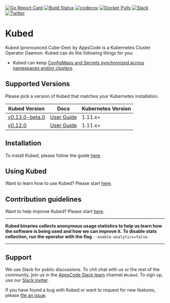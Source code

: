 [![Go Report Card](https://goreportcard.com/badge/kubeops.dev/kubed)](https://goreportcard.com/report/kubeops.dev/kubed)
[![Build Status](https://github.com/kubeops-tools/kubed/workflows/CI/badge.svg)](https://github.com/kubeops-tools/kubed/actions?workflow=CI)
[![codecov](https://codecov.io/gh/appscode/kubed/branch/master/graph/badge.svg)](https://codecov.io/gh/appscode/kubed)
[![Docker Pulls](https://img.shields.io/docker/pulls/appscode/kubed.svg)](https://hub.docker.com/r/appscode/kubed/)
[![Slack](https://slack.appscode.com/badge.svg)](https://slack.appscode.com)
[![Twitter](https://img.shields.io/twitter/follow/appscodehq.svg?style=social&logo=twitter&label=Follow)](https://twitter.com/intent/follow?screen_name=AppsCodeHQ)

# Kubed

Kubed (pronounced Cube-Dee) by AppsCode is a Kubernetes Cluster Operator Daemon. Kubed can do the following things for you:

- Kubed can keep [ConfigMaps and Secrets synchronized across namespaces and/or clusters](https://appscode.com/products/kubed/latest/guides/config-syncer/).

## Supported Versions

Please pick a version of Kubed that matches your Kubernetes installation.

| Kubed Version                                                                   | Docs                                                              | Kubernetes Version |
| ------------------------------------------------------------------------------- | ----------------------------------------------------------------- | ------------------ |
| [v0.13.0-beta.0](https://github.com/kubeops-tools/kubed/releases/tag/v0.13.0-beta.0) | [User Guide](https://appscode.com/products/kubed/v0.13.0-beta.0/) | 1.11.x+            |
| [v0.12.0](https://github.com/kubeops-tools/kubed/releases/tag/v0.12.0)               | [User Guide](https://appscode.com/products/kubed/v0.12.0/)        | 1.11.x+            |

## Installation

To install Kubed, please follow the guide [here](https://appscode.com/products/kubed/latest/setup/install/).

## Using Kubed

Want to learn how to use Kubed? Please start [here](https://appscode.com/products/kubed/latest/).

## Contribution guidelines

Want to help improve Kubed? Please start [here](https://appscode.com/products/kubed/latest/welcome/contributing/).

---

**Kubed binaries collects anonymous usage statistics to help us learn how the software is being used and how we can improve it. To disable stats collection, run the operator with the flag** `--enable-analytics=false`.

---

## Support

We use Slack for public discussions. To chit chat with us or the rest of the community, join us in the [AppsCode Slack team](https://appscode.slack.com/messages/C6HSHCKBL/details/) channel `#kubed`. To sign up, use our [Slack inviter](https://slack.appscode.com/).

If you have found a bug with Kubed or want to request for new features, please [file an issue](https://github.com/kubeops-tools/kubed/issues/new).
